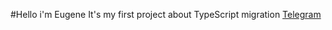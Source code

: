 #Hello i'm Eugene
It's my first project about TypeScript migration
[Telegram](https://t.me/smallRabbit66)
